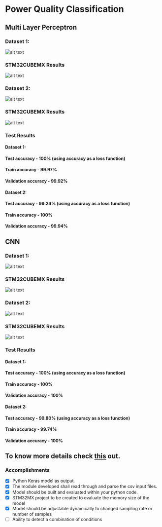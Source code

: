 # Power Quality Classification


## Multi Layer Perceptron
### Dataset 1:
![alt text](https://github.com/aswarth123/Amrita_Honeywell_Hackathon/blob/main/images/MLP/MLP_Model_1.png?raw=true)
### STM32CUBEMX Results 
![alt text](https://github.com/aswarth123/Amrita_Honeywell_Hackathon/blob/main/images/MLP/MLP_STM_Data1.png?raw=true)
### Dataset 2:
![alt text](https://github.com/aswarth123/Amrita_Honeywell_Hackathon/blob/main/images/MLP/MLP_Model_2.png?raw=true)
### STM32CUBEMX Results 
![alt text](https://github.com/aswarth123/Amrita_Honeywell_Hackathon/blob/main/images/MLP/MLP_STM_Data2.png?raw=true)

### Test Results
#### Dataset 1: 
#### Test accuracy - 100% (using accuracy as a loss function)
#### Train accuracy - 99.97% </pre>
#### Validation accuracy - 99.92%
#### Dataset 2: 
#### Test accuracy - 99.24% (using accuracy as a loss function)
#### Train accuracy - 100%
#### Validation accuracy - 99.94%

## CNN
### Dataset 1:
![alt text](https://github.com/aswarth123/Amrita_Honeywell_Hackathon/blob/main/images/CNN/CNN_Model_1.png?raw=true)
### STM32CUBEMX Results 
![alt text](https://github.com/aswarth123/Amrita_Honeywell_Hackathon/blob/main/images/CNN/CNN_STM_Data1.png?raw=true)
### Dataset 2:
![alt text](https://github.com/aswarth123/Amrita_Honeywell_Hackathon/blob/main/images/CNN/CNN_Model_2.png?raw=true)
### STM32CUBEMX Results 
![alt text](https://github.com/aswarth123/Amrita_Honeywell_Hackathon/blob/main/images/CNN/CNN_STM_Data2.png?raw=true)

### Test Results
#### Dataset 1: 
#### Test accuracy - 100% (using accuracy as a loss function)
#### Train accuracy - 100%
#### Validation accuracy - 100%
#### Dataset 2: 
#### Test accuracy - 99.80% (using accuracy as a loss function)
#### Train accuracy - 99.74%
#### Validation accuracy - 100%

## To know more details check [this](https://github.com/aswarth123/Amrita_Honeywell_Hackathon/blob/main/Power%20Quality%20Classification.pdf) out.

### Accomplishments
- [x] Python Keras model as output.
- [x] The module developed shall read through and parse the csv input files.
- [x] Model should be built and evaluated within your python code.
- [x] STM32MX project to be created to evaluate the memory size of the model
- [x] Model should be adjustable dynamically to changed sampling rate or number of samples
- [ ] Ability to detect a combination of conditions
